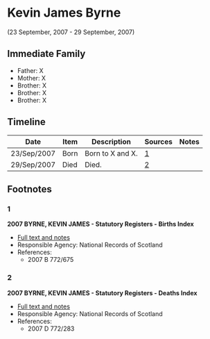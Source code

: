 ﻿---
layout: person
subject_key: i35849164
permalink: /people/i35849164
---

# Kevin James Byrne
(23 September, 2007 - 29 September, 2007)

## Immediate Family

* Father: X
* Mother: X
* Brother: X
* Brother: X
* Brother: X

## Timeline

Date | Item | Description | Sources | Notes
---|---|---|---|---
23/Sep/2007 | Born | Born to X and X. | [1](#1) | 
29/Sep/2007 | Died | Died. | [2](#2) | 

## Footnotes

### 1

**2007 BYRNE, KEVIN JAMES - Statutory Registers - Births Index**

* [Full text and notes](../sources/@19903994@-2007-byrne,-kevin-james-statutory-registers-births-index.md)
* Responsible Agency: National Records of Scotland
* References: 
  * 2007 B 772/675

### 2

**2007 BYRNE, KEVIN JAMES - Statutory Registers - Deaths Index**

* [Full text and notes](../sources/@18476442@-2007-byrne,-kevin-james-statutory-registers-deaths-index.md)
* Responsible Agency: National Records of Scotland
* References: 
  * 2007 D 772/283

